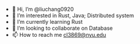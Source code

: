 - 👋 Hi, I’m @liuchang0920
- 👀 I’m interested in Rust, Java; Distributed system
- 🌱 I’m currently learning Rust
- 💞️ I’m looking to collaborate on Database
- 📫 How to reach me cl3869@nyu.edu

<!---
liuchang0920/liuchang0920 is a ✨ special ✨ repository because its `README.md` (this file) appears on your GitHub profile.
You can click the Preview link to take a look at your changes.
--->
